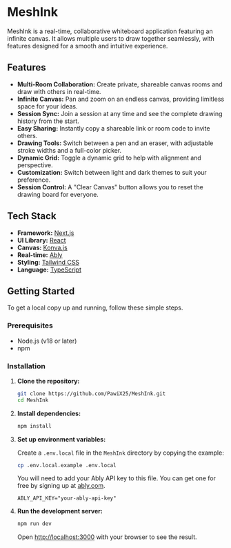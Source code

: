 # MeshInk

MeshInk is a real-time, collaborative whiteboard application featuring an infinite canvas. It allows multiple users to draw together seamlessly, with features designed for a smooth and intuitive experience.

## Features

- **Multi-Room Collaboration:** Create private, shareable canvas rooms and draw with others in real-time.
- **Infinite Canvas:** Pan and zoom on an endless canvas, providing limitless space for your ideas.
- **Session Sync:** Join a session at any time and see the complete drawing history from the start.
- **Easy Sharing:** Instantly copy a shareable link or room code to invite others.
- **Drawing Tools:** Switch between a pen and an eraser, with adjustable stroke widths and a full-color picker.
- **Dynamic Grid:** Toggle a dynamic grid to help with alignment and perspective.
- **Customization:** Switch between light and dark themes to suit your preference.
- **Session Control:** A "Clear Canvas" button allows you to reset the drawing board for everyone.

## Tech Stack

- **Framework:** [Next.js](https://nextjs.org/)
- **UI Library:** [React](https://reactjs.org/)
- **Canvas:** [Konva.js](https://konvajs.org/)
- **Real-time:** [Ably](https://ably.com/)
- **Styling:** [Tailwind CSS](https://tailwindcss.com/)
- **Language:** [TypeScript](https://www.typescriptlang.org/)

## Getting Started

To get a local copy up and running, follow these simple steps.

### Prerequisites

- Node.js (v18 or later)
- npm

### Installation

1.  **Clone the repository:**
    ```sh
    git clone https://github.com/PawiX25/MeshInk.git
    cd MeshInk
    ```

2.  **Install dependencies:**
    ```sh
    npm install
    ```

3.  **Set up environment variables:**

    Create a `.env.local` file in the `MeshInk` directory by copying the example:

    ```sh
    cp .env.local.example .env.local
    ```

    You will need to add your Ably API key to this file. You can get one for free by signing up at [ably.com](https://ably.com/).

    ```
    ABLY_API_KEY="your-ably-api-key"
    ```

4.  **Run the development server:**
    ```sh
    npm run dev
    ```

    Open [http://localhost:3000](http://localhost:3000) with your browser to see the result.